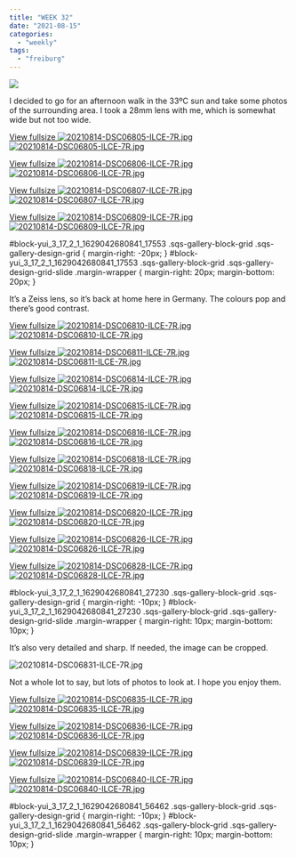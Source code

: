 ```yaml
---
title: "WEEK 32"
date: "2021-08-15"
categories: 
  - "weekly"
tags: 
  - "freiburg"
---
```


![](/assets/images/769eb-20210814-dsc06802-ilce-7r.jpg)

I decided to go for an afternoon walk in the 33ºC sun and take some photos of the surrounding area. I took a 28mm lens with me, which is somewhat wide but not too wide.

[View fullsize ![20210814-DSC06805-ILCE-7R.jpg](/assets/images/e8b6c-20210814-dsc06805-ilce-7r.jpg)![20210814-DSC06805-ILCE-7R.jpg](/assets/images/e8b6c-20210814-dsc06805-ilce-7r.jpg)](https://exportforscript.wordpress.com/wp-content/uploads/2021/08/e8b6c-20210814-dsc06805-ilce-7r.jpg) 

[View fullsize ![20210814-DSC06806-ILCE-7R.jpg](/assets/images/b7b4e-20210814-dsc06806-ilce-7r.jpg)![20210814-DSC06806-ILCE-7R.jpg](/assets/images/b7b4e-20210814-dsc06806-ilce-7r.jpg)](https://exportforscript.wordpress.com/wp-content/uploads/2021/08/b7b4e-20210814-dsc06806-ilce-7r.jpg) 

[View fullsize ![20210814-DSC06807-ILCE-7R.jpg](/assets/images/ff684-20210814-dsc06807-ilce-7r.jpg)![20210814-DSC06807-ILCE-7R.jpg](/assets/images/ff684-20210814-dsc06807-ilce-7r.jpg)](https://exportforscript.wordpress.com/wp-content/uploads/2021/08/ff684-20210814-dsc06807-ilce-7r.jpg) 

[View fullsize ![20210814-DSC06809-ILCE-7R.jpg](/assets/images/a0568-20210814-dsc06809-ilce-7r.jpg)![20210814-DSC06809-ILCE-7R.jpg](/assets/images/a0568-20210814-dsc06809-ilce-7r.jpg)](https://exportforscript.wordpress.com/wp-content/uploads/2021/08/a0568-20210814-dsc06809-ilce-7r.jpg) 

#block-yui\_3\_17\_2\_1\_1629042680841\_17553 .sqs-gallery-block-grid .sqs-gallery-design-grid { margin-right: -20px; } #block-yui\_3\_17\_2\_1\_1629042680841\_17553 .sqs-gallery-block-grid .sqs-gallery-design-grid-slide .margin-wrapper { margin-right: 20px; margin-bottom: 20px; }

It’s a Zeiss lens, so it’s back at home here in Germany. The colours pop and there’s good contrast.

[View fullsize ![20210814-DSC06810-ILCE-7R.jpg](/assets/images/46c6e-20210814-dsc06810-ilce-7r.jpg)![20210814-DSC06810-ILCE-7R.jpg](/assets/images/46c6e-20210814-dsc06810-ilce-7r.jpg)](https://exportforscript.wordpress.com/wp-content/uploads/2021/08/46c6e-20210814-dsc06810-ilce-7r.jpg) 

[View fullsize ![20210814-DSC06811-ILCE-7R.jpg](/assets/images/ffec0-20210814-dsc06811-ilce-7r.jpg)![20210814-DSC06811-ILCE-7R.jpg](/assets/images/ffec0-20210814-dsc06811-ilce-7r.jpg)](https://exportforscript.wordpress.com/wp-content/uploads/2021/08/ffec0-20210814-dsc06811-ilce-7r.jpg) 

[View fullsize ![20210814-DSC06814-ILCE-7R.jpg](/assets/images/f9bd4-20210814-dsc06814-ilce-7r.jpg)![20210814-DSC06814-ILCE-7R.jpg](/assets/images/f9bd4-20210814-dsc06814-ilce-7r.jpg)](https://exportforscript.wordpress.com/wp-content/uploads/2021/08/f9bd4-20210814-dsc06814-ilce-7r.jpg) 

[View fullsize ![20210814-DSC06815-ILCE-7R.jpg](/assets/images/91d48-20210814-dsc06815-ilce-7r.jpg)![20210814-DSC06815-ILCE-7R.jpg](/assets/images/91d48-20210814-dsc06815-ilce-7r.jpg)](https://exportforscript.wordpress.com/wp-content/uploads/2021/08/91d48-20210814-dsc06815-ilce-7r.jpg) 

[View fullsize ![20210814-DSC06816-ILCE-7R.jpg](/assets/images/a0af7-20210814-dsc06816-ilce-7r.jpg)![20210814-DSC06816-ILCE-7R.jpg](/assets/images/a0af7-20210814-dsc06816-ilce-7r.jpg)](https://exportforscript.wordpress.com/wp-content/uploads/2021/08/a0af7-20210814-dsc06816-ilce-7r.jpg) 

[View fullsize ![20210814-DSC06818-ILCE-7R.jpg](/assets/images/782bc-20210814-dsc06818-ilce-7r.jpg)![20210814-DSC06818-ILCE-7R.jpg](/assets/images/782bc-20210814-dsc06818-ilce-7r.jpg)](https://exportforscript.wordpress.com/wp-content/uploads/2021/08/782bc-20210814-dsc06818-ilce-7r.jpg) 

[View fullsize ![20210814-DSC06819-ILCE-7R.jpg](/assets/images/9af12-20210814-dsc06819-ilce-7r.jpg)![20210814-DSC06819-ILCE-7R.jpg](/assets/images/9af12-20210814-dsc06819-ilce-7r.jpg)](https://exportforscript.wordpress.com/wp-content/uploads/2021/08/9af12-20210814-dsc06819-ilce-7r.jpg) 

[View fullsize ![20210814-DSC06820-ILCE-7R.jpg](/assets/images/87b08-20210814-dsc06820-ilce-7r.jpg)![20210814-DSC06820-ILCE-7R.jpg](/assets/images/87b08-20210814-dsc06820-ilce-7r.jpg)](https://exportforscript.wordpress.com/wp-content/uploads/2021/08/87b08-20210814-dsc06820-ilce-7r.jpg) 

[View fullsize ![20210814-DSC06826-ILCE-7R.jpg](/assets/images/c657f-20210814-dsc06826-ilce-7r.jpg)![20210814-DSC06826-ILCE-7R.jpg](/assets/images/c657f-20210814-dsc06826-ilce-7r.jpg)](https://exportforscript.wordpress.com/wp-content/uploads/2021/08/c657f-20210814-dsc06826-ilce-7r.jpg) 

[View fullsize ![20210814-DSC06828-ILCE-7R.jpg](/assets/images/977f0-20210814-dsc06828-ilce-7r.jpg)![20210814-DSC06828-ILCE-7R.jpg](/assets/images/977f0-20210814-dsc06828-ilce-7r.jpg)](https://exportforscript.wordpress.com/wp-content/uploads/2021/08/977f0-20210814-dsc06828-ilce-7r.jpg) 

#block-yui\_3\_17\_2\_1\_1629042680841\_27230 .sqs-gallery-block-grid .sqs-gallery-design-grid { margin-right: -10px; } #block-yui\_3\_17\_2\_1\_1629042680841\_27230 .sqs-gallery-block-grid .sqs-gallery-design-grid-slide .margin-wrapper { margin-right: 10px; margin-bottom: 10px; }

It’s also very detailed and sharp. If needed, the image can be cropped.

![20210814-DSC06831-ILCE-7R.jpg](/assets/images/28b79-20210814-dsc06831-ilce-7r.jpg)

Not a whole lot to say, but lots of photos to look at. I hope you enjoy them.

[View fullsize ![20210814-DSC06835-ILCE-7R.jpg](/assets/images/259f3-20210814-dsc06835-ilce-7r.jpg)![20210814-DSC06835-ILCE-7R.jpg](/assets/images/259f3-20210814-dsc06835-ilce-7r.jpg)](https://exportforscript.wordpress.com/wp-content/uploads/2021/08/259f3-20210814-dsc06835-ilce-7r.jpg) 

[View fullsize ![20210814-DSC06836-ILCE-7R.jpg](/assets/images/12a97-20210814-dsc06836-ilce-7r.jpg)![20210814-DSC06836-ILCE-7R.jpg](/assets/images/12a97-20210814-dsc06836-ilce-7r.jpg)](https://exportforscript.wordpress.com/wp-content/uploads/2021/08/12a97-20210814-dsc06836-ilce-7r.jpg) 

[View fullsize ![20210814-DSC06839-ILCE-7R.jpg](/assets/images/f4e81-20210814-dsc06839-ilce-7r.jpg)![20210814-DSC06839-ILCE-7R.jpg](/assets/images/f4e81-20210814-dsc06839-ilce-7r.jpg)](https://exportforscript.wordpress.com/wp-content/uploads/2021/08/f4e81-20210814-dsc06839-ilce-7r.jpg) 

[View fullsize ![20210814-DSC06840-ILCE-7R.jpg](/assets/images/6f45b-20210814-dsc06840-ilce-7r.jpg)![20210814-DSC06840-ILCE-7R.jpg](/assets/images/6f45b-20210814-dsc06840-ilce-7r.jpg)](https://exportforscript.wordpress.com/wp-content/uploads/2021/08/6f45b-20210814-dsc06840-ilce-7r.jpg) 

#block-yui\_3\_17\_2\_1\_1629042680841\_56462 .sqs-gallery-block-grid .sqs-gallery-design-grid { margin-right: -10px; } #block-yui\_3\_17\_2\_1\_1629042680841\_56462 .sqs-gallery-block-grid .sqs-gallery-design-grid-slide .margin-wrapper { margin-right: 10px; margin-bottom: 10px; }
